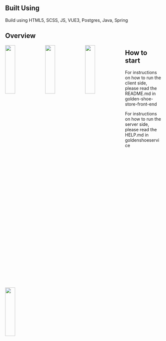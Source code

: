 ## Built Using

Build using HTML5, SCSS, JS, VUE3, Postgres, Java, Spring

## Overview

<img src="https://i.imgur.com/VrxPdeF.png" width="25%" height="20%" align="left">
<img src="https://i.imgur.com/NNadYnb.png" width="25%" height="20%" align="left">
<img src="https://i.imgur.com/MMXkGqK.png" width="25%" height="20%" align="left">
<img src="https://i.imgur.com/rBlSV60.png" width="25%" height="20%" align="left">




## How to start

For instructions on how to run the client side, please read the README.md in
golden-shoe-store-front-end

For instructions on how to run the server side, please read the HELP.md in
goldenshoeservice

